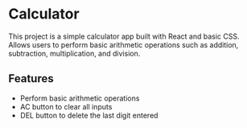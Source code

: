 # Calculator
This project is a simple calculator app built with React and basic CSS. Allows users to perform basic arithmetic operations such as addition, subtraction, multiplication, and division.

## Features
- Perform basic arithmetic operations
- AC button to clear all inputs
- DEL button to delete the last digit entered
